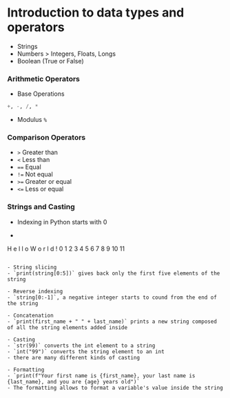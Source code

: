 # Introduction to data types and operators

- Strings
- Numbers > Integers, Floats, Longs
- Boolean (True or False)

### Arithmetic Operators
- Base Operations
```python
+, -, /, *
```
- Modulus `%`

### Comparison Operators

- `>` Greater than
- `<` Less than
- `==` Equal
- `!=` Not equal
- `>=` Greater or equal
- `<=` Less or equal

### Strings and Casting

- Indexing in Python starts with 0
- ```python
H e l l o   W o r l d  !
0 1 2 3 4 5 6 7 8 9 10 11
```

- String slicing
- `print(string[0:5])` gives back only the first five elements of the string

- Reverse indexing
- `string[0:-1]`, a negative integer starts to cound from the end of the string

- Concatenation
- `print(first_name + " " + last_name)` prints a new string composed of all the string elements added inside

- Casting
- `str(99)` converts the int element to a string
- `int("99")` converts the string element to an int
- there are many different kinds of casting

- Formatting
- `print(f"Your first name is {first_name}, your last name is {last_name}, and you are {age} years old")`
- The formatting allows to format a variable's value inside the string